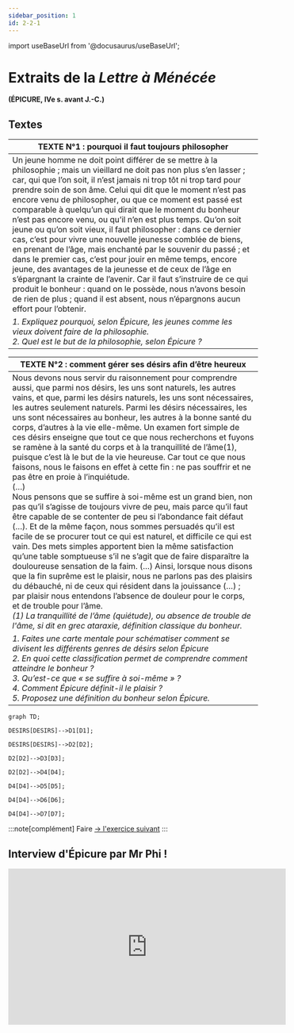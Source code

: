 ```yaml
---
sidebar_position: 1
id: 2-2-1
---
```


import useBaseUrl from '@docusaurus/useBaseUrl';

# Extraits de la *Lettre à Ménécée* 
**(ÉPICURE, IVe s. avant J.-C.)**

## Textes

| TEXTE N°1 : pourquoi il faut toujours philosopher |  
|------------------------------------------------|  
| Un jeune homme ne doit point différer de se mettre à la philosophie ; mais un vieillard ne doit pas non plus s’en lasser ; car, qui que l’on soit, il n’est jamais ni trop tôt ni trop tard pour prendre soin de son âme. Celui qui dit que le moment n’est pas encore venu de philosopher, ou que ce moment est passé est comparable à quelqu’un qui dirait que le moment du bonheur n’est pas encore venu, ou qu’il n’en est plus temps. Qu’on soit jeune ou qu’on soit vieux, il faut philosopher : dans ce dernier cas, c’est pour vivre une nouvelle jeunesse comblée de biens, en prenant de l’âge, mais enchanté par le souvenir du passé ; et dans le premier cas, c’est pour jouir en même temps, encore jeune, des avantages de la jeunesse et de ceux de l’âge en s’épargnant la crainte de l’avenir. Car il faut s’instruire de ce qui produit le bonheur : quand on le possède, nous n’avons besoin de rien de plus ; quand il est absent, nous n’épargnons aucun effort pour l’obtenir.  |  
| *1. Expliquez pourquoi, selon Épicure, les jeunes comme les vieux doivent faire de la philosophie. <br/> 2. Quel est le but de la philosophie, selon Épicure ?* |  

| TEXTE N°2 : comment gérer ses désirs afin d’être heureux |  
|--------------------------------------------------|  
| Nous devons nous servir du raisonnement pour comprendre aussi, que parmi nos désirs, les uns sont naturels, les autres vains, et que, parmi les désirs naturels, les uns sont nécessaires, les autres seulement naturels. Parmi les désirs nécessaires, les uns sont nécessaires au bonheur, les autres à la bonne santé du corps, d’autres à la vie elle-même. Un examen fort simple de ces désirs enseigne que tout ce que nous recherchons et fuyons se ramène à la santé du corps et à la tranquillité de l’âme(1), puisque c’est là le but de la vie heureuse. Car tout ce que nous faisons, nous le faisons en effet à cette fin : ne pas souffrir et ne pas être en proie à l’inquiétude. <br/> (…) <br/> Nous pensons que se suffire à soi-même est un grand bien, non pas qu’il s’agisse de toujours vivre de peu, mais parce qu’il faut être capable de se contenter de peu si l’abondance fait défaut (…). Et de la même façon, nous sommes persuadés qu’il est facile de se procurer tout ce qui est naturel, et difficile ce qui est vain. Des mets simples apportent bien la même satisfaction qu’une table somptueuse s’il ne s’agit que de faire disparaître la douloureuse sensation de la faim. (…) Ainsi, lorsque nous disons que la fin suprême est le plaisir, nous ne parlons pas des plaisirs du débauché, ni de ceux qui résident dans la jouissance (…) ; par plaisir nous entendons l’absence de douleur pour le corps, et de trouble pour l’âme. <br/> *(1) La tranquillité de l’âme (quiétude), ou absence de trouble de l'âme, si dit en grec ataraxie, définition classique du bonheur.*  |  
| *1. Faites une carte mentale pour schématiser comment se divisent les différents genres de désirs selon Épicure <br/> 2. En quoi cette classification permet de comprendre comment atteindre le bonheur ?<br/> 3. Qu’est-ce que « se suffire à soi-même » ? <br/> 4. Comment Épicure définit-il le plaisir ?<br/> 5. Proposez une définition du bonheur selon Épicure.* |  

```mermaid
graph TD;

DESIRS[DESIRS]-->D1[D1];

DESIRS[DESIRS]-->D2[D2];

D2[D2]-->D3[D3];

D2[D2]-->D4[D4];

D4[D4]-->D5[D5];

D4[D4]-->D6[D6];

D4[D4]-->D7[D7];

```

:::note[complément]
Faire [→ l'exercice suivant](../2-2-1/2-2-2-1/)
:::

## Interview d'Épicure par Mr Phi !

<iframe width="560" height="315" src="https://www.youtube.com/embed/fFyveQxiyEE?si=bsFngu_dCnnML2Nu" title="YouTube video player" frameborder="0" allow="accelerometer; autoplay; clipboard-write; encrypted-media; gyroscope; picture-in-picture; web-share" referrerpolicy="strict-origin-when-cross-origin" allowfullscreen></iframe>